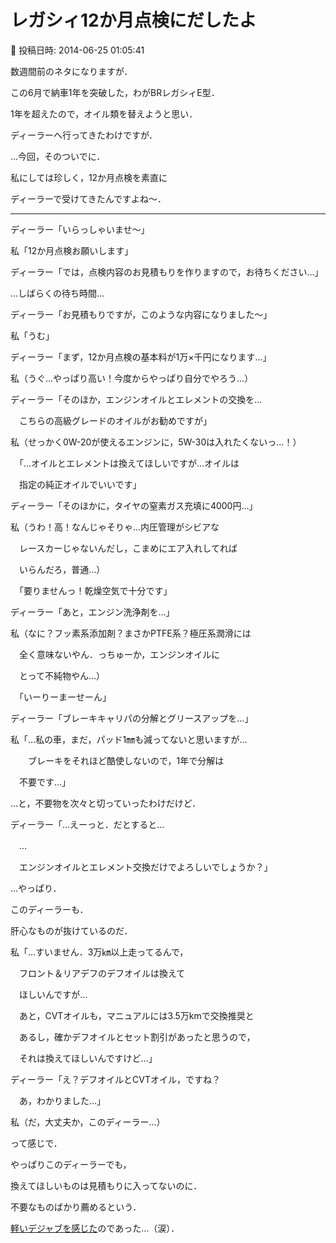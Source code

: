 # レガシィ12か月点検にだしたよ

📅 投稿日時: 2014-06-25 01:05:41

数週間前のネタになりますが．





この6月で納車1年を突破した，わがBRレガシィE型．


1年を超えたので，オイル類を替えようと思い．


ディーラーへ行ってきたわけですが．





…今回，そのついでに．


私にしては珍しく，12か月点検を素直に


ディーラーで受けてきたんですよね～．





----





ディーラー「いらっしゃいませ～」





私「12か月点検お願いします」





ディーラー「では，点検内容のお見積もりを作りますので，お待ちください…」





…しばらくの待ち時間…





ディーラー「お見積もりですが，このような内容になりました～」





私「うむ」





ディーラー「まず，12か月点検の基本料が1万×千円になります…」





私（うぐ…やっぱり高い！今度からやっぱり自分でやろう…）





ディーラー「そのほか，エンジンオイルとエレメントの交換を…


　こちらの高級グレードのオイルがお勧めですが」





私（せっかく0W-20が使えるエンジンに，5W-30は入れたくないっ…！）


　「…オイルとエレメントは換えてほしいですが…オイルは


　指定の純正オイルでいいです」





ディーラー「そのほかに，タイヤの窒素ガス充填に4000円…」





私（うわ！高！なんじゃそりゃ…内圧管理がシビアな


　レースカーじゃないんだし，こまめにエア入れしてれば


　いらんだろ，普通…）


　「要りませんっ！乾燥空気で十分です」





ディーラー「あと，エンジン洗浄剤を…」





私（なに？フッ素系添加剤？まさかPTFE系？極圧系潤滑には


　全く意味ないやん．っちゅーか，エンジンオイルに


　とって不純物やん…）


　「いーりーまーせーん」





ディーラー「ブレーキキャリパの分解とグリースアップを…」





私「…私の車，まだ，パッド1㎜も減ってないと思いますが…


　　ブレーキをそれほど酷使しないので，1年で分解は


　不要です…」





…と，不要物を次々と切っていったわけだけど．





ディーラー「…えーっと．だとすると…


　…


　エンジンオイルとエレメント交換だけでよろしいでしょうか？」





…やっぱり．


このディーラーも．


肝心なものが抜けているのだ．





私「…すいません．3万㎞以上走ってるんで，


　フロント＆リアデフのデフオイルは換えて


　ほしいんですが…


　あと，CVTオイルも，マニュアルには3.5万kmで交換推奨と


　あるし，確かデフオイルとセット割引があったと思うので，


　それは換えてほしいんですけど…」





ディーラー「え？デフオイルとCVTオイル，ですね？


　あ，わかりました…」





私（だ，大丈夫か，このディーラー…）





って感じで．


やっぱりこのディーラーでも，


換えてほしいものは見積もりに入ってないのに．


不要なものばかり薦めるという．


[軽いデジャブを感じた](e695c7dcdb4139f9cc8c6bbb04695a7b1.md)のであった…（涙）．
